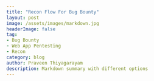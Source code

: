 ```yaml
---
title: "Recon Flow For Bug Bounty"
layout: post
image: /assets/images/markdown.jpg
headerImage: false
tag:
- Bug Bounty
- Web App Pentesting
- Recon
category: blog
author: Praveen Thiyagarayam
description: Markdown summary with different options
---
```


